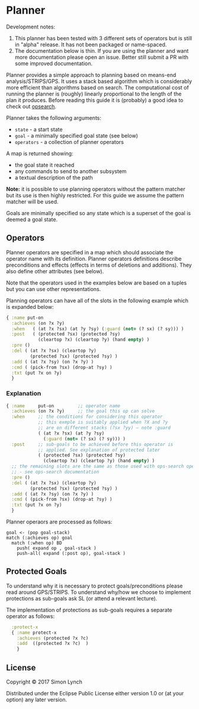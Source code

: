# Planner

Development notes:

1. This planner has been tested with 3 different sets of operators but is still in "alpha" release. It has not been
packaged or name-spaced.
2. The documentation below is thin. If you are using the planner and want more documentation please open an issue.
Better still submit a PR with some improved documentation.

Planner provides a simple approach to planning based on means-end analysis/STRIPS/GPS. It uses a stack based algorithm
which is considerably more efficient than algorithms based on search. The computational cost of running the planner is
(roughly) linearly proportional to the length of the plan it produces. Before reading this guide it is (probably) a good
idea to check out [opsearch](https://github.com/cognesence/opsearch).

Planner takes the following arguments:

+ `state` - a start state
+ `goal` - a minimally specified goal state (see below)
+ `operators` - a collection of planner operators

A map is returned showing:

+ the goal state it reached
+ any commands to send to another subsystem
+ a textual description of the path

**Note:** it is possible to use planning operators without the pattern matcher but its use is then highly restricted.
For this guide we assume the pattern matcher will be used.

Goals are minimally specified so any state which is a superset of the goal is deemed a goal state.

## Operators

Planner operators are specified in a map which should associate the operator name with its definition. Planner operators
definitions describe preconditions and effects (effects in terms of deletions and additions). They also define other
attributes (see below).

Note that the operators used in the examples below are based on a tuples but you can use other representations.

Planning operators can have all of the slots in the following example which is expanded below:

```clojure
{ :name put-on
  :achieves (on ?x ?y)
  :when   ( (at ?x ?sx) (at ?y ?sy) (:guard (not= (? sx) (? sy))) )
  :post   ( (protected ?sx) (protected ?sy)
            (cleartop ?x) (cleartop ?y) (hand empty) )
  :pre ()
  :del ( (at ?x ?sx) (cleartop ?y)
         (protected ?sx) (protected ?sy) )
  :add ( (at ?x ?sy) (on ?x ?y) )
  :cmd ( (pick-from ?sx) (drop-at ?sy) )
  :txt (put ?x on ?y)
  }
```

### Explanation

```clojure
{ :name     put-on         ;; operator name
  :achieves (on ?x ?y)     ;; the goal this op can solve
  :when     ;; the conditions for considering this operator
            ;; this exmple is suitably applied when ?X and ?y
            ;; are on different stacks (?sx ?yy) – note :guard
            ( (at ?x ?sx) (at ?y ?sy)
              (:guard (not= (? sx) (? sy))) )
  :post     ;; sub-goals to be achieved before this operator is
            ;; applied. See explanation of protected later
            ( (protected ?sx) (protected ?sy)
              (cleartop ?x) (cleartop ?y) (hand empty) )
  ;; the remaining slots are the same as those used with ops-search operators
  ;; - see ops-search documentation
  :pre ()
  :del ( (at ?x ?sx) (cleartop ?y)
         (protected ?sx) (protected ?sy) )
  :add ( (at ?x ?sy) (on ?x ?y) )
  :cmd ( (pick-from ?sx) (drop-at ?sy) )
  :txt (put ?x on ?y)
  }
```

Planner operaors  are processed as follows:

```
goal <- (pop goal-stack)
match (:achieves op) goal
  match (:when op) BD
    push( expand op , goal-stack )
    push-all( expand (:post op), goal-stack )
```

## Protected Goals

To understand why it is necessary to protect goals/preconditions please read around GPS/STRIPS. To understand why/how we 
choose to implement protections as sub-goals ask SL (or attend a relevant lecture).

The implementation of protections as sub-goals requires a separate operator as follows:

```clojure
  :protect-x
  { :name protect-x
    :achieves (protected ?x ?c)
    :add  ((protected ?x ?c)  )
    }
```

## License

Copyright © 2017 Simon Lynch

Distributed under the Eclipse Public License either version 1.0 or (at
your option) any later version.
